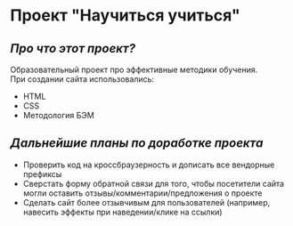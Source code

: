 <h1><b>Проект "Научиться учиться"</b></h1>

<h2><i>Про что этот проект?</i></h2>

<p>Образовательный проект про эффективные методики обучения.<br>При создании сайта использовались:</p>

<ul>
  <li>HTML</li>
  <li>CSS</li>
  <li>Методология БЭМ</li>
</ul>

<h2><i>Дальнейшие планы по доработке проекта</i></h2>

<ul>
  <li>Проверить код на кроссбраузерность и дописать все вендорные префиксы</li>
  <li>Сверстать форму обратной связи для того, чтобы посетители сайта могли оставить отзывы/комментарии/предложения о проекте</li>
  <li>Сделать сайт более отзывчивым для пользователей (например, навесить эффекты при наведении/клике на ссылки)</li>
</ul>
